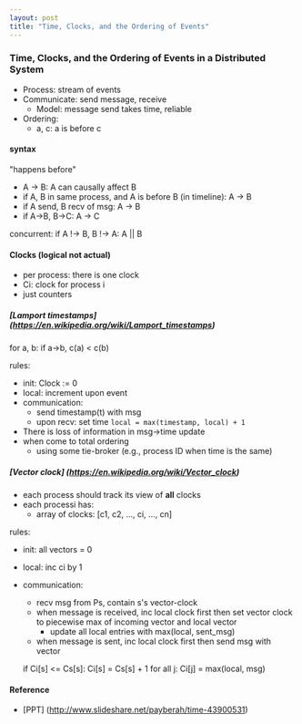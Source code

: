 ```yaml
---
layout: post
title: "Time, Clocks, and the Ordering of Events"
---
```


### Time, Clocks, and the Ordering of Events in a Distributed System
* Process: stream of events
* Communicate: send message, receive
    * Model: message send takes time, reliable
* Ordering:
    * a, c: a is before c

#### syntax
"happens before"

* A -> B: A can causally affect B
* if A, B in same process, and A is before B (in timeline): A -> B
* if A send, B recv of msg: A -> B
* if A->B, B->C: A -> C

concurrent: if A !-> B, B !-> A: A || B

#### Clocks (logical not actual)
* per process: there is one clock
* Ci: clock for process i
* just counters

##### [Lamport timestamps] (https://en.wikipedia.org/wiki/Lamport_timestamps)
for a, b: if a->b, c(a) < c(b)

rules:

* init: Clock := 0
* local: increment upon event
* communication:
    * send timestamp(t) with msg
    * upon recv: set time `local = max(timestamp, local) + 1`
* There is loss of information in msg->time update
* when come to total ordering
    * using some tie-broker (e.g., process ID when time is the same)

##### [Vector clock] (https://en.wikipedia.org/wiki/Vector_clock)
* each process should track its view of **all** clocks
* each processi has:
    * array of clocks: [c1, c2, ..., ci, ..., cn]

rules:

* init: all vectors = 0
* local: inc ci by 1
* communication:
    * recv msg from Ps, contain s's vector-clock
    * when message is received, inc local clock first then set vector clock to piecewise max of incoming vector and local vector
        * update all local entries with max(local, sent_msg)
    * when message is sent, inc local clock first then send msg with vector

    if Ci[s] <= Cs[s]:
	Ci[s] = Cs[s] + 1
    for all j:
	Ci[j] = max(local, msg)


#### Reference
* [PPT] (http://www.slideshare.net/payberah/time-43900531)
